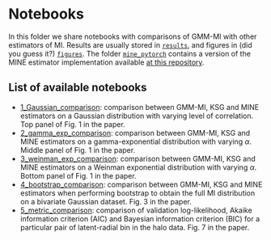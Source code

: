 # Notebooks 

In this folder we share notebooks with comparisons of GMM-MI with other estimators of MI. Results are usually stored in [`results`](https://github.com/dpiras/GMM-MI/tree/main/notebooks/comparisons/results), and figures in (did you guess it?) [`figures`](https://github.com/dpiras/GMM-MI/tree/main/notebooks/comparisons/figures). The folder [`mine_pytorch`](https://github.com/dpiras/GMM-MI/tree/main/notebooks/comparisons/mine-pytorch) contains a version of the MINE estimator implementation available [at this repository](https://github.com/gtegner/mine-pytorch).

## List of available notebooks

- [1_Gaussian_comparison](https://github.com/dpiras/GMM-MI/blob/main/notebooks/comparisons/1_Gaussian_comparison.ipynb): comparison between GMM-MI, KSG and MINE estimators on a Gaussian distribution with varying level of correlation. Top panel of Fig. 1 in the paper.
- [2_gamma_exp_comparison](https://github.com/dpiras/GMM-MI/blob/main/notebooks/comparisons/2_gamma_exp_comparison.ipynb): comparison between GMM-MI, KSG and MINE estimators on a gamma-exponential distribution with varying $\alpha$. Middle panel of Fig. 1 in the paper.
- [3_weinman_exp_comparison](https://github.com/dpiras/GMM-MI/blob/main/notebooks/comparisons/3_weinman_exp_comparison.ipynb): comparison between GMM-MI, KSG and MINE estimators on a Weinman exponential distribution with varying $\alpha$. Bottom panel of Fig. 1 in the paper.
- [4_bootstrap_comparison](https://github.com/dpiras/GMM-MI/blob/main/notebooks/comparisons/4_bootstrap_comparison.ipynb): comparison between GMM-MI, KSG and MINE estimators when performing bootstrap to obtain the full MI distribution on a bivariate Gaussian dataset. Fig. 3 in the paper.
- [5_metric_comparison](https://github.com/dpiras/GMM-MI/blob/main/notebooks/comparisons/5_metric_comparison.ipynb): comparison of validation log-likelihood, Akaike information criterion (AIC) and Bayesian information criterion (BIC) for a particular pair of latent-radial bin in the halo data. Fig. 7 in the paper.

